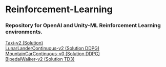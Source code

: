 # Reinforcement-Learning

### Repository for OpenAI and Unity-ML Reinforcement Learning environments.

[Taxi-v2 (Solution)](OpenAI/Taxi-v2)  
[LunarLanderContinuous-v2 (Solution DDPG)](OpenAI/LunarLander-v2)  
[MountainCarContinuous-v0 (Solution DDPG)](OpenAI/MountainCarContinuous-v0)  
[BipedalWalker-v2 (Solution TD3)](OpenAI/BipedalWalker-v2)
